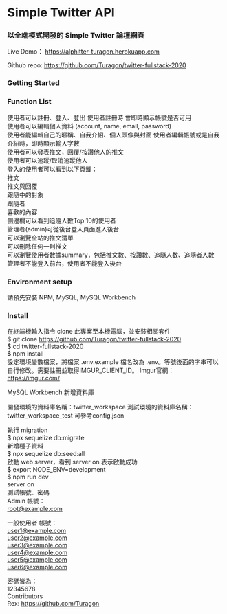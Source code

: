 # Simple Twitter API    
### 以全端模式開發的 Simple Twitter 論壇網頁   

Live Demo： https://alphitter-turagon.herokuapp.com       

Github repo: https://github.com/Turagon/twitter-fullstack-2020       

### Getting Started       
### Function List   
使用者可以註冊、登入、登出
使用者註冊時 會即時顯示帳號是否可用           
使用者可以編輯個人資料 (account, name, email, password)     
使用者能編輯自己的暱稱、自我介紹、個人頭像與封面
使用者編輯帳號或是自我介紹時，即時顯示輸入字數         
使用者可以發表推文，回覆/按讚他人的推文     
使用者可以追蹤/取消追蹤他人     
登入的使用者可以看到以下頁籤：     
推文   
推文與回覆    
跟隨中的對象    
跟隨者   
喜歡的內容    
側邊欄可以看到追隨人數Top 10的使用者    
管理者(admin)可從後台登入頁面進入後台    
可以瀏覽全站的推文清單    
可以刪除任何一則推文    
可以瀏覽使用者數據summary，包括推文數、按讚數、追隨人數、追隨者人數     
管理者不能登入前台，使用者不能登入後台    

### Environment setup    
請預先安裝 NPM, MySQL, MySQL Workbench     

### Install    
在終端機輸入指令 clone 此專案至本機電腦，並安裝相關套件    
$ git clone https://github.com/Turagon/twitter-fullstack-2020    
$ cd twitter-fullstack-2020        
$ npm install     
設定環境變數檔案，將檔案 .env.example 檔名改為 .env。等號後面的字串可以自行修改。需要註冊並取得IMGUR_CLIENT_ID。 Imgur官網：https://imgur.com/       

MySQL Workbench 新增資料庫     

開發環境的資料庫名稱：twitter_workspace 測試環境的資料庫名稱：twitter_workspace_test 可參考config.json     

執行 migration     
$ npx sequelize db:migrate    
新增種子資料     
$ npx sequelize db:seed:all      
啟動 web server，看到 server on 表示啟動成功     
$ export NODE_ENV=development     
$ npm run dev     
server on    
測試帳號、密碼       
Admin 帳號：     
root@example.com     

一般使用者 帳號：     
user1@example.com     
user2@example.com    
user3@example.com     
user4@example.com    
user5@example.com    
user6@example.com      

密碼皆為：     
12345678      
Contributors     
Rex: https://github.com/Turagon  